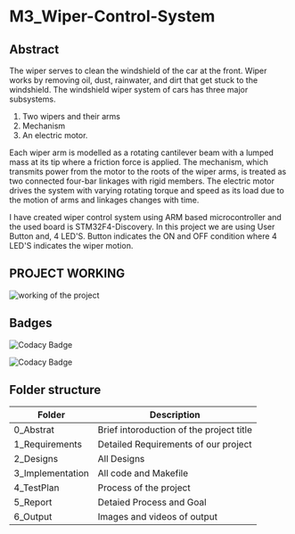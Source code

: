 # M3_Wiper-Control-System

## Abstract

The wiper serves to clean the windshield of the car at the front. Wiper works by removing oil, dust, rainwater, and dirt that get stuck to the windshield.
The windshield wiper system of cars has three major subsystems.
1) Two wipers and their arms
2) Mechanism
3) An electric motor.

Each wiper arm is modelled as a rotating cantilever beam with a lumped mass at its tip where a friction force is applied. The mechanism, which transmits power from the motor to the roots of the wiper arms, is treated as two connected four-bar linkages with rigid members. The electric motor drives the system with varying rotating torque and speed as its load due to the motion of arms and linkages changes with time.

I have created  wiper control system using ARM based microcontroller and the used board is STM32F4-Discovery. In this project we are using User Button and, 4 LED'S. 
Button indicates the ON and OFF condition where 4 LED'S indicates the wiper motion.


## PROJECT WORKING 

![working of the project](https://user-images.githubusercontent.com/104137902/168469450-155d856e-eb5c-4379-96e9-fe8f69305543.gif)


 
## Badges
![Codacy Badge](https://api.codiga.io/project/33487/score/svg)

![Codacy Badge](https://api.codiga.io/project/33487/status/svg)



## Folder structure
| Folder | 	Description |
| -- | ------------ |
| 0_Abstrat | Brief intoroduction of the project title | 
| 1_Requirements |	Detailed Requirements of our project |
| 2_Designs |  All Designs |
| 3_Implementation |	All code and Makefile |
| 4_TestPlan |	Process of the project |
| 5_Report |	Detaied Process and Goal |
| 6_Output |	Images and videos of output |
